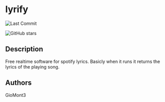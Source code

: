 # lyrify

![Last Commit](https://img.shields.io/github/last-commit/GioMontre/lyrify)

![GitHub stars](https://img.shields.io/github/stars/GioMontre/lyrify.svg?style=social)

## Description

Free realtime software for spotify lyrics.
Basicly when it runs it returns the lyrics of the playing song.

## Authors

GioMont3
